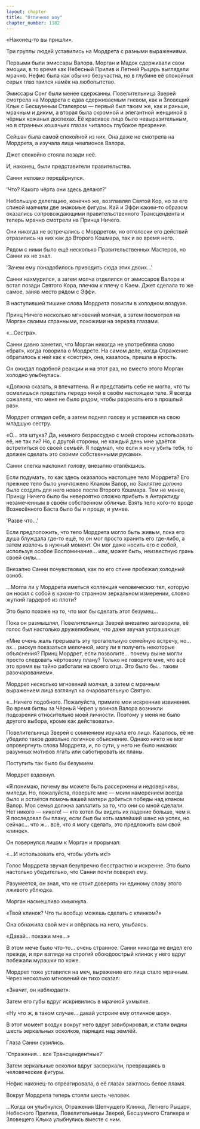```yaml
---
layout: chapter
title: "Отличное шоу"
chapter_number: 1182
---
```


«Наконец-то вы пришли».

Три группы людей уставились на Мордрета с разными выражениями.

Первыми были эмиссары Валора. Морган и Мадок сдерживали свои эмоции, в то время как Небесный Прилив и Летний Рыцарь выглядели мрачно. Нефис была как обычно безучастна, но в глубине её спокойных серых глаз таился намёк на любопытство.

Эмиссары Сонг были менее сдержанны. Повелительница Зверей смотрела на Мордрета с едва сдерживаемым гневом, как и Зловещий Клык с Бесшумным Сталкером — первый был таким же, как и раньше, мрачным и диким, а вторая была скромной и элегантной женщиной в чёрных кожаных доспехах. Её красивое лицо было невыразительным, но в странных кошачьих глазах читалось глубокое презрение.

Сейшан была самой спокойной из них. Она даже не смотрела на Мордрета, а изучала лица чемпионов Валора.

Джет спокойно стояла позади неё.

И, наконец, были представители правительства.

Санни неловко передёрнулся.

'Что? Какого чёрта они здесь делают?'

Небольшую делегацию, конечно же, возглавлял Святой Кор, но за его спиной маячили две знакомые фигуры. Кай и Эффи каким-то образом оказались сопровождающими правительственного Трансцендента и теперь мрачно смотрели на Принца Ничего.

Они никогда не встречались с Мордретом, но отголоски его действий отразились на них как до Второго Кошмара, так и во время него.

Рядом с ними было ещё несколько Правительственных Мастеров, но Санни их не знал.

'Зачем ему понадобилось приводить сюда этих двоих...'

Санни нахмурился, а затем молча отделился от эмиссаров Валора и встал позади Святого Кора, плечом к плечу с Каем. Джет сделала то же самое, заняв место рядом с Эффи.

В наступившей тишине слова Мордрета повисли в холодном воздухе.

Принц Ничего несколько мгновений молчал, а затем посмотрел на Морган своими странными, похожими на зеркала глазами.

«...Сестра».

Санни давно заметил, что Морган никогда не употребляла слово «брат», когда говорила о Мордрете. На самом деле, когда Отражение обратилось к ней как к «сестре», она, казалось, пришла в ярость.

Он ожидал подобной реакции и на этот раз, но вместо этого Морган холодно улыбнулась.

«Должна сказать, я впечатлена. Я и представить себе не могла, что ты осмелишься предстать передо мной в своём настоящем теле. Я всегда сожалела, что меня не было рядом, чтобы разрезать его в прошлый раз».

Мордрет оглядел себя, а затем поднял голову и уставился на свою младшую сестру.

«О... эта штука? Да, немного безрассудно с моей стороны использовать её, не так ли? Но, с другой стороны, не каждый день мне удаётся встретиться со своей семьёй. Я подумал, что если я хочу убить тебя, то должен сделать это своими собственными руками».

Санни слегка наклонил голову, внезапно отвлёкшись.

Если подумать, то как здесь оказалось настоящее тело Мордрета? Его прежнее тело было уничтожено Кланом Валор, но Заклятие должно было создать для него новое после Второго Кошмара. Тем не менее, Принцу Ничего было бы невероятно сложно прибыть в Антарктиду незамеченным в своём собственном обличье. Взять тело кого-то вроде Вознесённого Баста было бы и проще, и умнее.

'Разве что...'

Если предположить, что тело Мордрета могло быть живым, пока его душа блуждала где-то ещё, то он мог просто хранить его где-либо, а затем извлечь в нужный момент. Он мог даже носить его с собой, используя особое Воспоминание... или, может быть, неизвестную грань своей силы...

Внезапно Санни почувствовал, как по его спине пробежал холодный озноб.

...Могла ли у Мордрета иметься коллекция человеческих тел, которую он носил с собой в каком-то странном зеркальном измерении, словно жуткий гардероб из плоти?

Это было похоже на то, что мог бы сделать этот безумец...

Пока он размышлял, Повелительница Зверей внезапно заговорила, её голос был настолько дружелюбным, что даже звучал устрашающе:

«Мне очень жаль прерывать эту трогательную семейную встречу, но... ах... рискуя показаться мелочной, могу ли я получить некоторые объяснения? Принц Мордрет, если позволите... почему вы не могли просто следовать чёртовому плану? Только не говорите мне, что всё это время вы тайно работали на своего отца. Это было бы... таким разочарованием».

Мордрет несколько мгновений молчал, а затем с мрачным выражением лица взглянул на очаровательную Святую.

«...Ничего подобного. Пожалуйста, примите мои искренние извинения. Во время битвы за Чёрный Череп у воинов Валора возникли подозрения относительно моей личности. Поэтому у меня не было другого выбора, кроме как действовать».

Повелительница Зверей с сомнением изучала его лицо. Казалось, её не убедило такое довольно логичное объяснение. Однако никто не мог опровергнуть слова Мордрета, и, по сути, у него не было никаких разумных мотивов лгать или саботировать их планы.

Поступить так было бы безумием.

Мордрет вздохнул.

«Я понимаю, почему вы можете быть рассержены и недоверчивы, миледи. Но, пожалуйста, поверьте мне — моим намерением всегда было и остаётся помочь вашей матери добиться победы над кланом Валор. Моя семья должна заплатить за то, что они со мной сделали. Нет никого — никого! — кто хотел бы видеть их падение больше, чем я. Я последовал бы плану, если был бы хоть малейший шанс на успех, но сейчас... что ж... всё, что я могу сделать, это предложить вам свой клинок».

Он повернулся лицом к Морган и прорычал:

«...И использовать его, чтобы убить их!»

Голос Мордрета звучал безупречно бесстрастно и искренне. Это было настолько убедительно, что Санни почти поверил ему.

Разумеется, он знал, что не стоит доверять ни единому слову этого лживого ублюдка.

Морган насмешливо хмыкнула.

«Твой клинок? Что ты вообще можешь сделать с клинком?»

Она обнажила свой меч и опёрлась на него, улыбаясь.

«Давай... покажи мне...»

В этом мече было что-то... очень странное. Санни никогда не видел его прежде, и при взгляде на строгий обоюдоострый клинок у него вдруг побежали мурашки по коже.

Мордрет тоже уставился на меч, выражение его лица стало мрачным. Через несколько мгновений он тихо сказал:

«Значит, он наблюдает».

Затем его губы вдруг искривились в мрачной ухмылке.

«Ну что ж, в таком случае... давай устроим ему отличное шоу».

В этот момент воздух вокруг него вдруг завибрировал, и стали видны шесть зеркальных осколков, парящих над землёй.

Глаза Санни сузились.

'Отражения... все Трансцендентные?'

Затем зеркальные осколки вдруг засверкали, превращаясь в человеческие фигуры.

Нефис наконец-то отреагировала, в её глазах зажглось белое пламя.

Вокруг Мордрета теперь стояли шесть человек.

...Когда он улыбнулся, Отражения Шепчущего Клинка, Летнего Рыцаря, Небесного Прилива, Повелительницы Зверей, Бесшумного Сталкера и Зловещего Клыка улыбнулись вместе с ним.